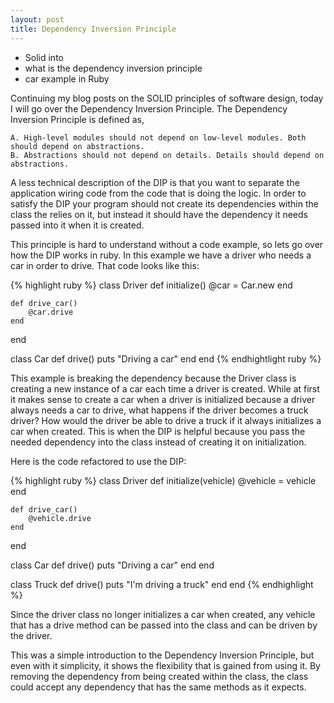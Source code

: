 ```yaml
---
layout: post
title: Dependency Inversion Principle
---
```


- Solid into
- what is the dependency inversion principle
- car example in Ruby


Continuing my blog posts on the SOLID principles of software design, today I will go over the Dependency Inversion Principle. The Dependency Inversion Principle is defined as, 

```
A. High-level modules should not depend on low-level modules. Both should depend on abstractions.
B. Abstractions should not depend on details. Details should depend on abstractions.
```
A less technical description of the DIP is that you want to separate the application wiring code from the code that is doing the logic. In order to satisfy the DIP your program should not create its dependencies within the class the relies on it, but instead it should have the dependency it needs passed into it when it is created.
	
This principle is hard to understand without a code example, so lets go over how the DIP works in ruby. In this example we have a driver who needs a car in order to drive. That code looks like this:

{% highlight ruby %}
class Driver
	def initialize()
		@car = Car.new
	end
		
	def drive_car()
		@car.drive
	end
end

class Car
	def drive()
		puts "Driving a car"
	end	
end
{% endhightlight ruby %}
This example is breaking the dependency  because the Driver class is creating a new instance of a car each time a driver is created. While at first it makes sense to create a car when a driver is initialized because a driver always needs a car to drive, what happens if the driver becomes a truck driver? How would the driver be able to drive a truck if it always initializes a car when created. This is when the DIP is helpful because you pass the needed dependency into the class instead of creating it on initialization. 

Here is the code refactored to use the DIP:

{% highlight ruby %}
class Driver
	def initialize(vehicle)
		@vehicle = vehicle
	end
		
	def drive_car()
		@vehicle.drive
	end
end

class Car
	def drive()
		puts "Driving a car"
	end	
end

class Truck
	def drive()
		puts "I'm driving a truck"
	end
end
{% endhighlight %}

Since the driver class no longer initializes a car when created, any vehicle that has a drive method can be passed into the class and can be driven by the driver.

This was a simple introduction to the Dependency Inversion Principle, but even with it simplicity, it shows the flexibility that is gained from using it. By removing the dependency from being created within the class, the class could accept any dependency that has the same methods as it expects.
